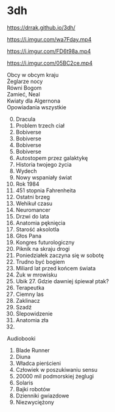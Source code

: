 # 3dh
https://drrak.github.io/3dh/

https://i.imgur.com/wa7Fday.mp4

https://i.imgur.com/FD6t98a.mp4

https://i.imgur.com/05BC2ce.mp4


Obcy w obcym kraju  
Żeglarze nocy  
Równi Bogom  
Zamieć, Neal  
Kwiaty dla Algernona  
Opowiadania wszystkie 

0. Dracula
1. Problem trzech ciał
2. Bobiverse
3. Bobiverse
4. Bobiverse
5. Bobiverse
6. Autostopem przez galaktykę
7. Historia twojego życia
9. Wydech
10. Nowy wspaniały świat
11. Rok 1984
12. 451 stopnia Fahrenheita
13. Ostatni brzeg
14. Wehikuł czasu
15. Neuromancer
16. Drzwi do lata
17. Anatomia pęknięcia
18. Starość aksolotla
19. Głos Pana
20. Kongres futurologiczny
21. Piknik na skraju drogi
22. Poniedziałek zaczyna się w sobotę
23. Trudno być bogiem
24. Miliard lat przed końcem świata
25. Żuk w mrowisku
26. Ubik
27. Gdzie dawniej śpiewał ptak?
28. Terapeutka
29. Ciemny las
30. Zaklinacz
31. Szadź
32. Ślepowidzenie
33. Anatomia zła
34. 


Audiobooki

1. Blade Runner
2. Diuna
3. Władca pierścieni
4. Człowiek w poszukiwaniu sensu
5. 20000 mil podmorskiej żeglugi
6. Solaris
7. Bajki robotów
8. Dzienniki gwiazdowe
9. Niezwyciężony

